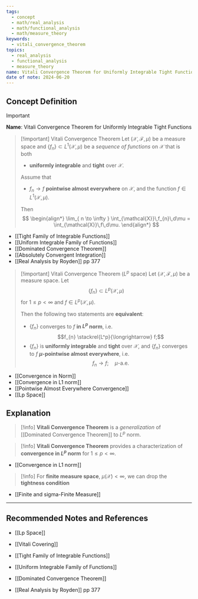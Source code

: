 ```yaml
---
tags:
  - concept
  - math/real_analysis
  - math/functional_analysis
  - math/measure_theory
keywords:
  - vitali_convergence_theorem
topics:
  - real_analysis
  - functional_analysis
  - measure_theory
name: Vitali Convergence Theorem for Uniformly Integrable Tight Functions
date of note: 2024-06-20
---
```


## Concept Definition

>[!important]
>**Name**: Vitali Convergence Theorem for Uniformly Integrable Tight Functions

>[!important] Vitali Convergence Theorem
>Let $(\mathcal{X}, \mathscr{F}, \mu)$ be a measure space and $\{ f_{n} \} \subset L^1(\mathcal{X},\mu)$ be a *sequence of functions* on $\mathcal{X}$ that is both
>-  **uniformly integrable** and **tight** over $\mathcal{X}$. 
>
>Assume that 
>- $f_{n} \to f$ **pointwise almost everywhere** on $\mathcal{X}$, and the function $f \in L^1(\mathcal{X}, \mu)$.
>
>Then  
>$$
>\begin{align*}
> \lim_{ n \to \infty } \int_{\mathcal{X}}\,f_{n}\,d\mu = \int_{\mathcal{X}}\,f\,d\mu.
>\end{align*}
>$$
 
- [[Tight Family of Integrable Functions]]
- [[Uniform Integrable Family of Functions]]
- [[Dominated Convergence Theorem]]
- [[Absolutely Convergent Integration]]
- [[Real Analysis by Royden]]  pp 377

>[!important] Vitali Convergence Theorem ($L^p$ space)
>Let $(\mathcal{X}, \mathscr{F}, \mu)$ be a measure space. Let $$\{ f_{n} \} \subset L^p(\mathcal{X}, \mu)$$ for $1 \le p < \infty$ and $f \in L^p(\mathcal{X}, \mu)$.
>
>Then the following two statements are **equivalent**:
>- $\{ f_{n} \}$ converges to $f$ **in $L^p$ norm**, i.e. $$f_{n} \stackrel{L^p}{\longrightarrow} f;$$
>- $\{ f_{n} \}$ is **uniformly integrable** and **tight** over $\mathcal{X}$, and $\{ f_{n} \}$ converges to $f$ **$\mu$-pointwise almost everywhere**, i.e. $$f_{n} \to f; \quad \mu\text{-a.e.}$$

- [[Convergence in Norm]]
- [[Convergence in L1 norm]]
- [[Pointwise Almost Everywhere Convergence]]
- [[Lp Space]]


## Explanation

>[!info] 
>**Vitali Convergence Theorem** is a *generalization* of [[Dominated Convergence Theorem]] to $L^p$ norm.

>[!info] 
>**Vitali Convergence Theorem** provides a characterization of **convergence in $L^p$ norm** for $1 \le p < \infty.$

- [[Convergence in L1 norm]]

>[!info]
>For **finite measure space**, $\mu(\mathcal{X}) < \infty$, we can drop the **tightness condition**

- [[Finite and sigma-Finite Measure]]




-----------
##  Recommended Notes and References

- [[Lp Space]]
- [[Vitali Covering]]

- [[Tight Family of Integrable Functions]]
- [[Uniform Integrable Family of Functions]]
- [[Dominated Convergence Theorem]]


- [[Real Analysis by Royden]]  pp 377